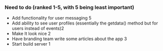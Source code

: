 ### Need to do (ranked 1-5, with 5 being least important)
* Add functionality for user messaging 5
* Add ability to see user profiles (essentially the getdata() method but for users instead of events)2
* Make It look nice 2
* Have branding team write some articles about the app 3
* Start build server 1